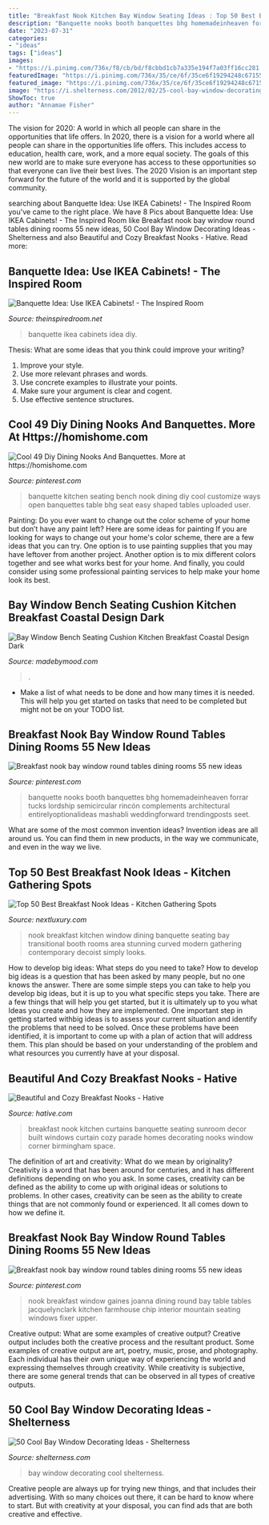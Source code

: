 ```yaml
---
title: "Breakfast Nook Kitchen Bay Window Seating Ideas : Top 50 Best Breakfast Nook Ideas"
description: "Banquette nooks booth banquettes bhg homemadeinheaven forrar tucks lordship semicircular rincón complements architectural entirelyoptionalideas mashabli weddingforward trendingposts seet"
date: "2023-07-31"
categories:
- "ideas"
tags: ["ideas"]
images:
- "https://i.pinimg.com/736x/f8/cb/bd/f8cbbd1cb7a335e194f7a03ff16cc281.jpg"
featuredImage: "https://i.pinimg.com/736x/35/ce/6f/35ce6f19294248c6715506eeeb56acf8.jpg"
featured_image: "https://i.pinimg.com/736x/35/ce/6f/35ce6f19294248c6715506eeeb56acf8.jpg"
image: "https://i.shelterness.com/2012/02/25-cool-bay-window-decorating-ideas-14.jpg"
ShowToc: true
author: "Annamae Fisher"
---
```



The vision for 2020: A world in which all people can share in the opportunities that life offers.
In 2020, there is a vision for a world where all people can share in the opportunities life offers. This includes access to education, health care, work, and a more equal society. The goals of this new world are to make sure everyone has access to these opportunities so that everyone can live their best lives. The 2020 Vision is an important step forward for the future of the world and it is supported by the global community.

	

		
searching about Banquette Idea: Use IKEA Cabinets! - The Inspired Room you've came to the right place. We have 8 Pics about Banquette Idea: Use IKEA Cabinets! - The Inspired Room like Breakfast nook bay window round tables dining rooms 55 new ideas, 50 Cool Bay Window Decorating Ideas - Shelterness and also Beautiful and Cozy Breakfast Nooks - Hative. Read more:
		
    
## Banquette Idea: Use IKEA Cabinets! - The Inspired Room

<img loading=lazy src="https://theinspiredroom.net/wp-content/uploads/2011/04/Banquette.jpg" onerror="this.onerror=null;this.src='https://tse3.mm.bing.net/th?id=OIP.2-U1wmdRkrwE0Hio_IoEZAHaJt&amp;pid=15.1';" alt="Banquette Idea: Use IKEA Cabinets! - The Inspired Room">

_Source: theinspiredroom.net_

>banquette ikea cabinets idea diy. 

	

Thesis: What are some ideas that you think could improve your writing?
1. Improve your style.
2. Use more relevant phrases and words.
3. Use concrete examples to illustrate your points.
4. Make sure your argument is clear and cogent.
5. Use effective sentence structures.

    
## Cool 49 Diy Dining Nooks And Banquettes. More At Https://homishome.com

<img loading=lazy src="https://i.pinimg.com/736x/35/ce/6f/35ce6f19294248c6715506eeeb56acf8.jpg" onerror="this.onerror=null;this.src='https://tse2.mm.bing.net/th?id=OIP.f8omMbiFU8uo-wdPtdid8QHaJ1&amp;pid=15.1';" alt="Cool 49 Diy Dining Nooks And Banquettes. More at https://homishome.com">

_Source: pinterest.com_

>banquette kitchen seating bench nook dining diy cool customize ways open banquettes table bhg seat easy shaped tables uploaded user. 

	

Painting: Do you ever want to change out the color scheme of your home but don’t have any paint left? Here are some ideas for painting
If you are looking for ways to change out your home's color scheme, there are a few ideas that you can try. One option is to use painting supplies that you may have leftover from another project. Another option is to mix different colors together and see what works best for your home. And finally, you could consider using some professional painting services to help make your home look its best.

    
## Bay Window Bench Seating Cushion Kitchen Breakfast Coastal Design Dark

<img loading=lazy src="https://madebymood.com/wp-content/uploads/2019/05/White-Bench-And-Window-Sill-Bay-Window-Seating-Bench-Cushion-Kitchen-Breakfast-Coastal-Design-Dark-Tile-Dining-Island-Post-Kitchen-Chandelier-Faucet.jpg" onerror="this.onerror=null;this.src='https://tse1.mm.bing.net/th?id=OIP.Habtgu98gaG_O_S-AWy6qAHaF6&amp;pid=15.1';" alt="Bay Window Bench Seating Cushion Kitchen Breakfast Coastal Design Dark">

_Source: madebymood.com_

>. 

	

- Make a list of what needs to be done and how many times it is needed. This will help you get started on tasks that need to be completed but might not be on your TODO list.

    
## Breakfast Nook Bay Window Round Tables Dining Rooms 55 New Ideas

<img loading=lazy src="https://i.pinimg.com/736x/58/57/d6/5857d625adcbe15acac161e0029e9f19.jpg" onerror="this.onerror=null;this.src='https://tse2.mm.bing.net/th?id=OIP.fZnP2UVmKehFtHNlniiomwAAAA&amp;pid=15.1';" alt="Breakfast nook bay window round tables dining rooms 55 new ideas">

_Source: pinterest.com_

>banquette nooks booth banquettes bhg homemadeinheaven forrar tucks lordship semicircular rincón complements architectural entirelyoptionalideas mashabli weddingforward trendingposts seet. 

	

What are some of the most common invention ideas?
Invention ideas are all around us. You can find them in new products, in the way we communicate, and even in the way we live.

    
## Top 50 Best Breakfast Nook Ideas - Kitchen Gathering Spots

<img loading=lazy src="http://nextluxury.com/wp-content/uploads/bay-window-breakfast-nook-ideas-for-medium-sized-kitchens.jpg" onerror="this.onerror=null;this.src='https://tse1.mm.bing.net/th?id=OIP.ZXQUk6yxvbDQD6Qj7B4gbwAAAA&amp;pid=15.1';" alt="Top 50 Best Breakfast Nook Ideas - Kitchen Gathering Spots">

_Source: nextluxury.com_

>nook breakfast kitchen window dining banquette seating bay transitional booth rooms area stunning curved modern gathering contemporary decoist simply looks. 

	

How to develop big ideas: What steps do you need to take?
How to develop big ideas is a question that has been asked by many people, but no one knows the answer. There are some simple steps you can take to help you develop big ideas, but it is up to you what specific steps you take. There are a few things that will help you get started, but it is ultimately up to you what Ideas you create and how they are implemented.
One important step in getting started withbig ideas is to assess your current situation and identify the problems that need to be solved. Once these problems have been identified, it is important to come up with a plan of action that will address them. This plan should be based on your understanding of the problem and what resources you currently have at your disposal.

    
## Beautiful And Cozy Breakfast Nooks - Hative

<img loading=lazy src="https://hative.com/wp-content/uploads/2016/03/breakfast-nook/26-breakfast-nook-ideas.jpg" onerror="this.onerror=null;this.src='https://tse4.mm.bing.net/th?id=OIP.pTM2j9LicXeLeGeC9qve6wHaLH&amp;pid=15.1';" alt="Beautiful and Cozy Breakfast Nooks - Hative">

_Source: hative.com_

>breakfast nook kitchen curtains banquette seating sunroom decor built windows curtain cozy parade homes decorating nooks window corner birmingham space. 

	

The definition of art and creativity: What do we mean by originality?
Creativity is a word that has been around for centuries, and it has different definitions depending on who you ask. In some cases, creativity can be defined as the ability to come up with original ideas or solutions to problems. In other cases, creativity can be seen as the ability to create things that are not commonly found or experienced. It all comes down to how we define it.

    
## Breakfast Nook Bay Window Round Tables Dining Rooms 55 New Ideas

<img loading=lazy src="https://i.pinimg.com/736x/f8/cb/bd/f8cbbd1cb7a335e194f7a03ff16cc281.jpg" onerror="this.onerror=null;this.src='https://tse2.mm.bing.net/th?id=OIP.HKTZgoSd-iVlexUwOEeUSQAAAA&amp;pid=15.1';" alt="Breakfast nook bay window round tables dining rooms 55 new ideas">

_Source: pinterest.com_

>nook breakfast window gaines joanna dining round bay table tables jacquelynclark kitchen farmhouse chip interior mountain seating windows fixer upper. 

	

Creative output: What are some examples of creative output?
Creative output includes both the creative process and the resultant product. Some examples of creative output are art, poetry, music, prose, and photography. Each individual has their own unique way of experiencing the world and expressing themselves through creativity. While creativity is subjective, there are some general trends that can be observed in all types of creative outputs.

    
## 50 Cool Bay Window Decorating Ideas - Shelterness

<img loading=lazy src="https://i.shelterness.com/2012/02/25-cool-bay-window-decorating-ideas-14.jpg" onerror="this.onerror=null;this.src='https://tse2.mm.bing.net/th?id=OIP.bSah6eSQNN9g88tX1lB3bQHaJQ&amp;pid=15.1';" alt="50 Cool Bay Window Decorating Ideas - Shelterness">

_Source: shelterness.com_

>bay window decorating cool shelterness. 

	

Creative people are always up for trying new things, and that includes their advertising. With so many choices out there, it can be hard to know where to start. But with creativity at your disposal, you can find ads that are both creative and effective.

